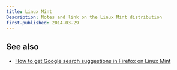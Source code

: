 ```yaml
---
title: Linux Mint
Description: Notes and link on the Linux Mint distribution
first-published: 2014-03-29
---
```


See also
--------

*   [How to get Google search suggestions in Firefox on Linux Mint](/posts/google-suggestions-in-firefox-on-mint/)
